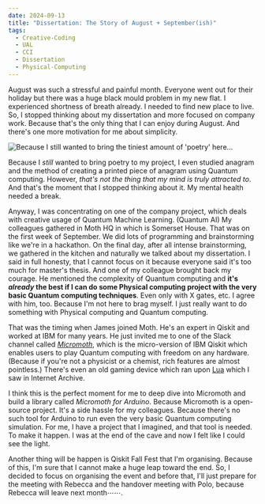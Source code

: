 ```yaml
---
date: 2024-09-13
title: "Dissertation: The Story of August + September(ish)"
tags:
  - Creative-Coding
  - UAL
  - CCI
  - Dissertation
  - Physical-Computing
---
```

August was such a stressful and painful month. Everyone went out for their holiday but there was a huge black mould problem in my new flat. I experienced shortness of breath already. I needed to find new place to live. So, I stopped thinking about my dissertation and more focused on company work. Because that's the only thing that I can enjoy during August. And there's one more motivation for me about simplicity.

![Because I still wanted to bring the tiniest amount of 'poetry' here...](https://github.com/artreadcode/artreadcode.github.io/blob/main/assets/images/2024/IMG_1225.JPG?raw=true)

Because I *still* wanted to bring poetry to my project, I even studied anagram and the method of creating a printed piece of anagram using Quantum computing. However, *that's not the thing that my mind is truly attracted to*. And that's the moment that I stopped thinking about it. My mental health needed a break.

Anyway, I was concentrating on one of the company project, which deals with creative usage of Quantum Machine Learning. (Quantum AI) My colleagues gathered in Moth HQ in which is Somerset House. That was on the first week of September. We did lots of programming and brainstorming like we're in a hackathon. On the final day, after all intense brainstorming, we gathered in the kitchen and naturally we talked about my dissertation. I said in full honesty, that I cannot focus on it because everyone said it's too much for master's thesis. And one of my colleague brought back my courage. He mentioned the complexity of Quantum computing and **it's *already* the best if I can do some Physical computing project with the very basic Quantum computing techniques**. Even only with X gates, etc. I agree with him, too. Because I'm not here to brag myself. I just really want to do something with Physical computing and Quantum computing.

That was the timing when James joined Moth. He's an expert in Qiskit and worked at IBM for many years. He just invited me to one of the Slack channel called [*Micromoth*](https://github.com/moth-quantum/MicroMoth), which is the micro-version of IBM Qiskit which enables users to play Quantum computing with freedom on any hardware. (Because if you're not a physicist or a chemist, rich features are almost pointless.) There's even an old gaming device which ran upon [Lua](https://github.com/moth-quantum/MicroMoth/blob/main/versions/Lua/README.md) which I saw in Internet Archive.

I think this is the perfect moment for me to deep dive into Micromoth and build a library called *Micromoth for Arduino*. Because Micromoth is a open-source project. It's a side hassle for my colleagues. Because there's no such tool for Arduino to run even the very basic Quantum computing simulation. For me, I have a project that I imagined, and that tool is needed. To make it happen. I was at the end of the cave and now I felt like I could see the light.

Another thing will be happen is Qiskit Fall Fest that I'm organising. Because of this, I'm sure that I cannot make a huge leap toward the end. So, I decided to focus on organising the event and before that, I'll just prepare for the meeting with Rebecca and the handover meeting with Polo, because Rebecca will leave next month⋯⋯.
